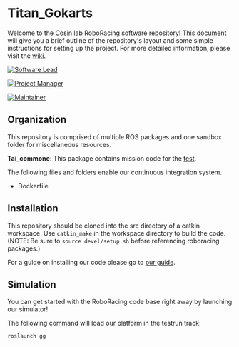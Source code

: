 # Titan_Gokarts

Welcome to the [Cosin lab](https://inc.kmutt.ac.th/~yoodyui/Clips/index.html) RoboRacing software repository! This document will give you a brief outline of the repository's layout and some simple instructions for setting up the project. For more detailed information, please visit the [wiki](https://inc.kmutt.ac.th/~yoodyui/Clips/index.html).

[![Software Lead](https://img.shields.io/badge/Software%20Lead-Punyapat%20Areerob-blue.svg)](https://github.com/59070501436)

[![Project Manager](https://img.shields.io/badge/Project%20Manager-Punyapat%20Areerob-blue.svg)](https://github.com/59070501436)

[![Maintainer](https://img.shields.io/badge/Maintainer-Punyapat%20Areerob-blue.svg)](https://github.com/59070501436)


## Organization
This repository is comprised of multiple ROS packages and one sandbox folder for miscellaneous resources.

**Tai_commone**: This package contains mission code for the [test](https:google.com).

The following files and folders enable our continuous integration system.

* Dockerfile

## Installation

This repository should be cloned into the src directory of a catkin workspace. Use ```catkin_make``` in the workspace directory to build the code. (NOTE: Be sure to ```source devel/setup.sh``` before referencing roboracing packages.)

For a guide on installing our code please go to [our guide](https://google.com).

## Simulation

You can get started with the RoboRacing code base right away by launching our simulator!

The following command will load our platform in the testrun track:
```
roslaunch gg
```